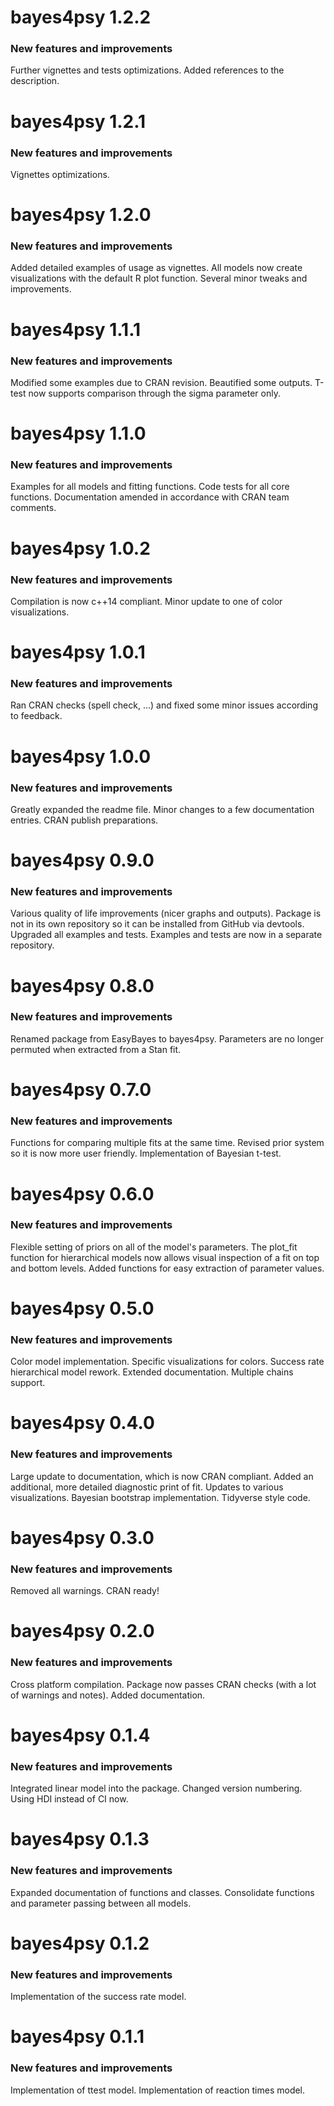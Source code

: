 # bayes4psy 1.2.2

### New features and improvements
Further vignettes and tests optimizations.
Added references to the description.


# bayes4psy 1.2.1

### New features and improvements
Vignettes optimizations.


# bayes4psy 1.2.0

### New features and improvements
Added detailed examples of usage as vignettes.
All models now create visualizations with the default R plot function.
Several minor tweaks and improvements.


# bayes4psy 1.1.1

### New features and improvements
Modified some examples due to CRAN revision.
Beautified some outputs.
T-test now supports comparison through the sigma parameter only.


# bayes4psy 1.1.0

### New features and improvements
Examples for all models and fitting functions.
Code tests for all core functions.
Documentation amended in accordance with CRAN team comments.


# bayes4psy 1.0.2

### New features and improvements
Compilation is now c++14 compliant.
Minor update to one of color visualizations.


# bayes4psy 1.0.1

### New features and improvements
Ran CRAN checks (spell check, ...) and fixed some minor issues according to feedback.


# bayes4psy 1.0.0

### New features and improvements
Greatly expanded the readme file.
Minor changes to a few documentation entries.
CRAN publish preparations.


# bayes4psy 0.9.0

### New features and improvements
Various quality of life improvements (nicer graphs and outputs).
Package is not in its own repository so it can be installed from GitHub via devtools.
Upgraded all examples and tests.
Examples and tests are now in a separate repository.


# bayes4psy 0.8.0

### New features and improvements
Renamed package from EasyBayes to bayes4psy.
Parameters are no longer permuted when extracted from a Stan fit.


# bayes4psy 0.7.0

### New features and improvements
Functions for comparing multiple fits at the same time.
Revised prior system so it is now more user friendly.
Implementation of Bayesian t-test.


# bayes4psy 0.6.0

### New features and improvements
Flexible setting of priors on all of the model's parameters.
The plot_fit function for hierarchical models now allows visual inspection of a fit on top and bottom levels.
Added functions for easy extraction of parameter values.


# bayes4psy 0.5.0

### New features and improvements
Color model implementation.
Specific visualizations for colors.
Success rate hierarchical model rework.
Extended documentation.
Multiple chains support.


# bayes4psy 0.4.0

### New features and improvements
Large update to documentation, which is now CRAN compliant.
Added an additional, more detailed diagnostic print of fit.
Updates to various visualizations.
Bayesian bootstrap implementation.
Tidyverse style code.


# bayes4psy 0.3.0

### New features and improvements
Removed all warnings.
CRAN ready!


# bayes4psy 0.2.0

### New features and improvements
Cross platform compilation.
Package now passes CRAN checks (with a lot of warnings and notes).
Added documentation.


# bayes4psy 0.1.4

### New features and improvements
Integrated linear model into the package.
Changed version numbering.
Using HDI instead of CI now.


# bayes4psy 0.1.3

### New features and improvements
Expanded documentation of functions and classes. Consolidate functions and parameter passing between all models.


# bayes4psy 0.1.2

### New features and improvements
Implementation of the success rate model.


# bayes4psy 0.1.1

### New features and improvements
Implementation of ttest model.
Implementation of reaction times model.
